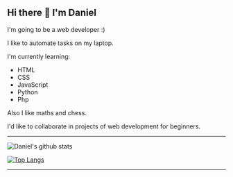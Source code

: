 ## Hi there 👋 I'm Daniel

I'm going to be a web developer :)

I like to automate tasks on my laptop.

I'm currently learning:
- HTML
- CSS
- JavaScript
- Python
- Php

Also I like maths and chess.

I'd like to collaborate in projects of web development for beginners.

***
![Daniel's github stats](https://github-readme-stats.vercel.app/api?username=luis-dt&hide=contribs,prs&theme=buefy&show_icons=true)

[![Top Langs](https://github-readme-stats.vercel.app/api/top-langs/?username=luis-dt&layout=compact&theme=buefy)](https://github.com/luis-dt/github-readme-stats)
***
<!--
**luis-dt/luis-dt** is a ✨ _special_ ✨ repository because its `README.md` (this file) appears on your GitHub profile.

Here are some ideas to get you started:

- 🔭 I’m currently working on ...
- 🌱 I’m currently learning ...
- 👯 I’m looking to collaborate on ...
- 🤔 I’m looking for help with ...
- 💬 Ask me about ...
- 📫 How to reach me: ...
- 😄 Pronouns: ...
- ⚡ Fun fact: ...
-->
